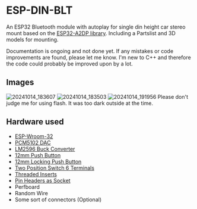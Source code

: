 # ESP-DIN-BLT
An ESP32 Bluetooth module with autoplay for single din height car stereo mount based on the [ESP32-A2DP library](https://github.com/pschatzmann/ESP32-A2DP). Including a Partslist and 3D models for mounting. 


Documentation is ongoing and not done yet.
If any mistakes or code improvements are found, please let me know. I'm new to C++ and therefore the code could probably be improved upon by a lot.

## Images
![20241014_183607](https://github.com/user-attachments/assets/40b9645a-7a53-43b8-87d1-05cdac185221)
![20241014_183503](https://github.com/user-attachments/assets/2f71a351-4cf1-4f8c-854b-b345e2552cd9)
![20241014_191956](https://github.com/user-attachments/assets/4b8c0290-df8a-4187-837d-bdce8e1cbbab)
Please don't judge me for using flash. It was too dark outside at the time.

## Hardware used
- [ESP-Wroom-32](https://amzn.eu/d/bhH6WHx)
- [PCM5102 DAC](https://amzn.eu/d/hkPHz4O)
- [LM2596 Buck Converter](https://amzn.eu/d/bHiczJB)
- [12mm Push Button](https://amzn.eu/d/4PPdXcS)
- [12mm Locking Push Button](https://amzn.eu/d/iBPg1n6)
- [Two Position Switch 6 Terminals](https://amzn.eu/d/7hplkBi)
- [Threaded Inserts](https://amzn.eu/d/7x8pk4a)
- [Pin Headers as Socket](https://amzn.eu/d/j3ADpWZ)
- Perfboard
- Random Wire
- Some sort of connectors (Optional)
